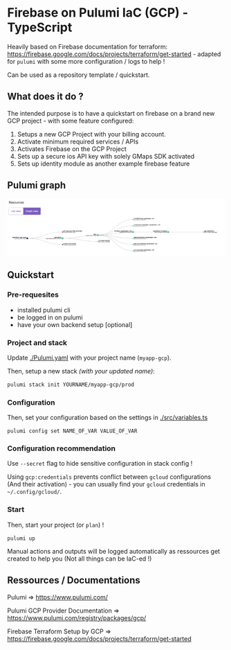 # Firebase on Pulumi IaC (GCP) - TypeScript

Heavily based on Firebase documentation for terraform: https://firebase.google.com/docs/projects/terraform/get-started - adapted for `pulumi` with some more configuration / logs to help !

Can be used as a repository template / quickstart.

## What does it do ?

The intended purpose is to have a quickstart on firebase on a brand new GCP project - with some feature configured:
1. Setups a new GCP Project with your billing account.
2. Activate minimum required services / APIs
3. Activates Firebase on the GCP Project
4. Sets up a secure ios API key with solely GMaps SDK activated
5. Sets up identity module as another example firebase feature

## Pulumi graph

![pulumi-graph.png](./pulumi-graph.png)

## Quickstart

### Pre-requesites

- installed pulumi cli
- be logged in on pulumi
- have your own backend setup [optional]

### Project and stack

Update [./Pulumi.yaml](./Pulumi.yaml) with your project name (`myapp-gcp`).

Then, setup a new stack _(with your updated name)_:
```bash
pulumi stack init YOURNAME/myapp-gcp/prod
```

### Configuration

Then, set your configuration based on the settings in [./src/variables.ts](./src/variables.ts)
```
pulumi config set NAME_OF_VAR VALUE_OF_VAR
```

### Configuration recommendation

Use `--secret` flag to hide sensitive configuration in stack config !

Using `gcp:credentials` prevents conflict between `gcloud` configurations (And their activation) - you can usually find your `gcloud` credentials in `~/.config/gcloud/`. 

### Start

Then, start your project (or `plan`) !
```
pulumi up
```
Manual actions and outputs will be logged automatically as ressources get created to help you (Not all things can be IaC-ed !)

## Ressources / Documentations

Pulumi => <https://www.pulumi.com/>

Pulumi GCP Provider Documentation => https://www.pulumi.com/registry/packages/gcp/

Firebase Terraform Setup by GCP => https://firebase.google.com/docs/projects/terraform/get-started
